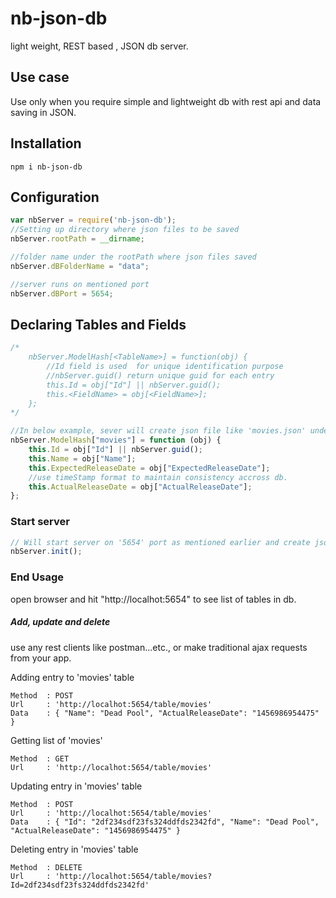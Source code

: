 # nb-json-db
light weight, REST based , JSON db server.


## Use case
Use only when you require simple and lightweight db with rest api and data saving in JSON.


## Installation
```
npm i nb-json-db
```

## Configuration
```javascript
var nbServer = require('nb-json-db');
//Setting up directory where json files to be saved
nbServer.rootPath = __dirname;

//folder name under the rootPath where json files saved
nbServer.dBFolderName = "data";

//server runs on mentioned port
nbServer.dBPort = 5654;
```

## Declaring Tables and Fields
```javascript
/*
    nbServer.ModelHash[<TableName>] = function(obj) {
        //Id field is used  for unique identification purpose
        //nbServer.guid() return unique guid for each entry
        this.Id = obj["Id"] || nbServer.guid();
        this.<FieldName> = obj[<FieldName>];
    };
*/

//In below example, sever will create json file like 'movies.json' under folder mentioned as earlier.
nbServer.ModelHash["movies"] = function (obj) {
    this.Id = obj["Id"] || nbServer.guid();
    this.Name = obj["Name"];
    this.ExpectedReleaseDate = obj["ExpectedReleaseDate"];
    //use timeStamp format to maintain consistency accross db.
    this.ActualReleaseDate = obj["ActualReleaseDate"];
};

```

### Start server
```javascript
// Will start server on '5654' port as mentioned earlier and create json files if it running on first time
nbServer.init();
```

### End Usage

open browser and hit "http://localhot:5654" to see list of tables in db.


##### Add, update and delete
use any rest clients like postman...etc., or make traditional ajax requests from your app.

Adding entry to 'movies' table
```
Method  : POST
Url     : 'http://localhot:5654/table/movies'
Data    : { "Name": "Dead Pool", "ActualReleaseDate": "1456986954475" }
```


Getting list of 'movies'
```
Method  : GET
Url     : 'http://localhot:5654/table/movies'
```

Updating entry in 'movies' table
```
Method  : POST
Url     : 'http://localhot:5654/table/movies'
Data    : { "Id": "2df234sdf23fs324ddfds2342fd", "Name": "Dead Pool", "ActualReleaseDate": "1456986954475" }
```

Deleting entry in 'movies' table
```
Method  : DELETE
Url     : 'http://localhot:5654/table/movies?Id=2df234sdf23fs324ddfds2342fd'
```

